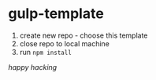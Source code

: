 # gulp-template

1. create new repo - choose this template
2. close repo to local machine
3. run ```npm install```

*_happy hacking_*